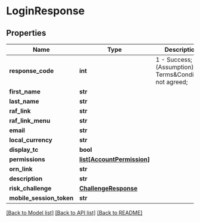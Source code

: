 # LoginResponse

## Properties
Name | Type | Description | Notes
------------ | ------------- | ------------- | -------------
**response_code** | **int** | 1 - Success; 34 - (Assumption) Terms&amp;Conditions not agreed; | [optional] 
**first_name** | **str** |  | [optional] 
**last_name** | **str** |  | [optional] 
**raf_link** | **str** |  | [optional] 
**raf_link_menu** | **str** |  | [optional] 
**email** | **str** |  | [optional] 
**local_currency** | **str** |  | [optional] 
**display_tc** | **bool** |  | [optional] 
**permissions** | [**list[AccountPermission]**](AccountPermission.md) |  | [optional] 
**orn_link** | **str** |  | [optional] 
**description** | **str** |  | [optional] 
**risk_challenge** | [**ChallengeResponse**](ChallengeResponse.md) |  | [optional] 
**mobile_session_token** | **str** |  | [optional] 

[[Back to Model list]](../README.md#documentation-for-models) [[Back to API list]](../README.md#documentation-for-api-endpoints) [[Back to README]](../README.md)



